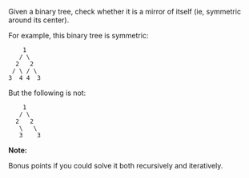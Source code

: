 Given a binary tree, check whether it is a mirror of itself (ie, symmetric around its center).

For example, this binary tree is symmetric:

```
    1
   / \
  2   2
 / \ / \
3  4 4  3
```

But the following is not:

```
    1
   / \
  2   2
   \   \
   3    3
```

**Note:**

Bonus points if you could solve it both recursively and iteratively.
